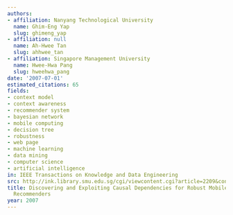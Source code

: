 ```yaml
---
authors:
- affiliation: Nanyang Technological University
  name: Ghim-Eng Yap
  slug: ghimeng_yap
- affiliation: null
  name: Ah-Hwee Tan
  slug: ahhwee_tan
- affiliation: Singapore Management University
  name: Hwee-Hwa Pang
  slug: hweehwa_pang
date: '2007-07-01'
estimated_citations: 65
fields:
- context model
- context awareness
- recommender system
- bayesian network
- mobile computing
- decision tree
- robustness
- web page
- machine learning
- data mining
- computer science
- artificial intelligence
in: IEEE Transactions on Knowledge and Data Engineering
src: http://ink.library.smu.edu.sg/cgi/viewcontent.cgi?article=2209&context=sis_research
title: Discovering and Exploiting Causal Dependencies for Robust Mobile Context-Aware
  Recommenders
year: 2007
---
```

